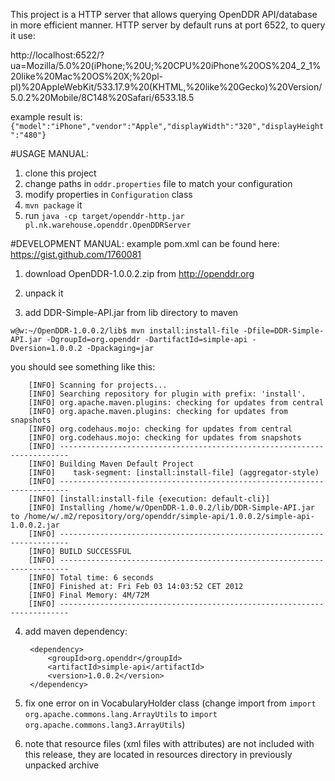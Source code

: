 This project is a HTTP server that allows querying OpenDDR API/database in more efficient manner.
HTTP server by default runs at port 6522,
to query it use:

http://localhost:6522/?ua=Mozilla/5.0%20(iPhone;%20U;%20CPU%20iPhone%20OS%204_2_1%20like%20Mac%20OS%20X;%20pl-pl)%20AppleWebKit/533.17.9%20(KHTML,%20like%20Gecko)%20Version/5.0.2%20Mobile/8C148%20Safari/6533.18.5

example result is:
`{"model":"iPhone","vendor":"Apple","displayWidth":"320","displayHeight":"480"}` 

#USAGE MANUAL:
1. clone this project
2. change paths in `oddr.properties` file to match your configuration
3. modify properties in `Configuration` class
4. `mvn package` it
5. run `java -cp target/openddr-http.jar pl.nk.warehouse.openddr.OpenDDRServer`

#DEVELOPMENT MANUAL:
example pom.xml can be found here: https://gist.github.com/1760081

1. download OpenDDR-1.0.0.2.zip from http://openddr.org

2. unpack it

3. add DDR-Simple-API.jar from lib directory to maven

`w@w:~/OpenDDR-1.0.0.2/lib$ mvn install:install-file -Dfile=DDR-Simple-API.jar -DgroupId=org.openddr -DartifactId=simple-api -Dversion=1.0.0.2 -Dpackaging=jar`

you should see something like this:

		[INFO] Scanning for projects...
		[INFO] Searching repository for plugin with prefix: 'install'.
		[INFO] org.apache.maven.plugins: checking for updates from central
		[INFO] org.apache.maven.plugins: checking for updates from snapshots
		[INFO] org.codehaus.mojo: checking for updates from central
		[INFO] org.codehaus.mojo: checking for updates from snapshots
		[INFO] ------------------------------------------------------------------------
		[INFO] Building Maven Default Project
		[INFO]    task-segment: [install:install-file] (aggregator-style)
		[INFO] ------------------------------------------------------------------------
		[INFO] [install:install-file {execution: default-cli}]
		[INFO] Installing /home/w/OpenDDR-1.0.0.2/lib/DDR-Simple-API.jar to /home/w/.m2/repository/org/openddr/simple-api/1.0.0.2/simple-api-1.0.0.2.jar
		[INFO] ------------------------------------------------------------------------
		[INFO] BUILD SUCCESSFUL
		[INFO] ------------------------------------------------------------------------
		[INFO] Total time: 6 seconds
		[INFO] Finished at: Fri Feb 03 14:03:52 CET 2012
		[INFO] Final Memory: 4M/72M
		[INFO] ------------------------------------------------------------------------

4. add maven dependency:

		<dependency>
			<groupId>org.openddr</groupId>
			<artifactId>simple-api</artifactId>
			<version>1.0.0.2</version>
		</dependency>

5. fix one error on in VocabularyHolder class (change import from `import org.apache.commons.lang.ArrayUtils` to `import org.apache.commons.lang3.ArrayUtils`)

6. note that resource files (xml files with attributes) are not included with this release, they are located in resources directory in previously unpacked archive

